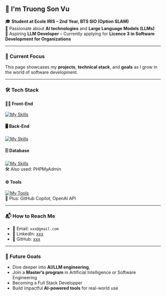 ## 👋 I'm Truong Son Vu

🎓 **Student at Ecole IRIS – 2nd Year, BTS SIO (Option SLAM)**  
🎯 Passionate about **AI technologies** and **Large Language Models (LLMs)**  
🚀 Aspiring **LLM Developer** – Currently applying for **Licence 3 in Software Development for Organizations**

---

### 💼 Current Focus
This page showcases my **projects**, **technical stack**, and **goals** as I grow in the world of software development.

---

### 🛠 Tech Stack

#### 👨‍💻 Front-End
[![My Skills](https://skillicons.dev/icons?i=html,css,js,react)](https://skillicons.dev)

#### 🖥 Back-End
[![My Skills](https://skillicons.dev/icons?i=php,mysql,java,python,js,c,cpp)](https://skillicons.dev)

#### 🗄 Database
[![My Skills](https://skillicons.dev/icons?i=mysql)](https://skillicons.dev)  
🛠 Also used: PHPMyAdmin

#### ⚙️ Tools
[![My Tools](https://skillicons.dev/icons?i=git,github,vscode,trello)](https://skillicons.dev)  
🤖 Plus: GitHub Copilot, OpenAI API

---

### 📬 How to Reach Me
- 📧 Email: `xxx@gmail.com`
- 💼 LinkedIn: [xxx](https://linkedin.com/in/xxx)
- 🐙 GitHub: [xxx](https://github.com/xxx)

---

### 🔮 Future Goals
- Dive deeper into **AI/LLM engineering**, 
- Join a **Master’s program** in Artificial Intelligence or Software Engineering
- Becoming a Full Stack Developper
- Build impactful **AI-powered tools** for real-world use
